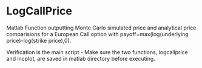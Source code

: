# LogCallPrice

Matlab Function outputting Monte Carlo simulated price and analytical price comparisions for a European Call option with payoff=max(log(underlying price)-log(strike price),0).

Verification is the main script - Make sure the two functions, logcallprice and incplot, are saved in matlab directory before executing.

